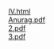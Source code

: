 [IV.html](https://anuragpaul0.github.io/IVP/IV.html)<br>
[Anurag.pdf](https://anuragpaul0.github.io/IVP/Anurag.pdf)<br>
[2.pdf](https://anuragpaul0.github.io/IVP/2.pdf)<br>
[3.pdf](https://anuragpaul0.github.io/IVP/3.pdf)

